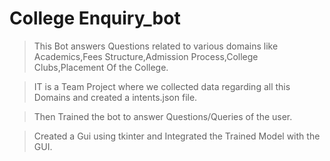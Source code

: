 # College Enquiry_bot
>This Bot answers Questions related to various domains like Academics,Fees Structure,Admission Process,College Clubs,Placement Of the College.

>IT is a Team Project where we collected data regarding all this Domains and created a intents.json file.

>Then Trained the bot to answer Questions/Queries of the user.

>Created a Gui using tkinter and Integrated the Trained Model with the GUI. 
